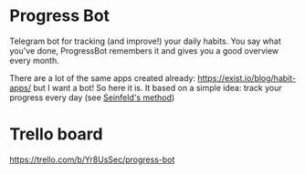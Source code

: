 # Progress Bot

Telegram bot for tracking (and improve!) your daily habits. You say what you've done, ProgressBot remembers it and gives you a good overview every month.

There are a lot of the same apps created already: https://exist.io/blog/habit-apps/ but I want a bot! So here it is. It based on a simple idea: track your progress every day (see [Seinfeld's method](http://lifehacker.com/281626/jerry-seinfelds-productivity-secret))

# Trello board

https://trello.com/b/Yr8UsSec/progress-bot
